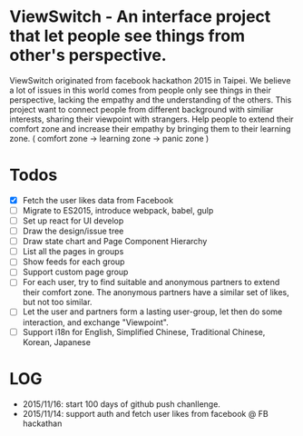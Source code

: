# ViewSwitch - An interface project that let people see things from other's perspective.

ViewSwitch originated from facebook hackathon 2015 in Taipei. We believe a lot of issues in this world comes from people only see things in their perspective, lacking the empathy and the understanding of the others. This project want to connect people from different background with similiar interests, sharing their viewpoint with strangers. Help people to extend their comfort zone and increase their empathy by bringing them to their learning zone. ( comfort zone -> learning zone -> panic zone )


# Todos
- [x] Fetch the user likes data from Facebook
- [ ] Migrate to ES2015, introduce webpack, babel, gulp
- [ ] Set up react for UI develop
- [ ] Draw the design/issue tree
- [ ] Draw state chart and Page Component Hierarchy 
- [ ] List all the pages in groups
- [ ] Show feeds for each group
- [ ] Support custom page group
- [ ] For each user, try to find suitable and anonymous partners to extend their comfort zone. The anonymous partners have a similar set of likes, but not too similar.
- [ ] Let the user and partners form a lasting user-group, let then do some interaction, and exchange "Viewpoint".
- [ ] Support i18n for English, Simplified Chinese, Traditional Chinese, Korean, Japanese 

# LOG

* 2015/11/16: start 100 days of github push chanllenge.
* 2015/11/14: support auth and fetch user likes from facebook @ FB hackathan

